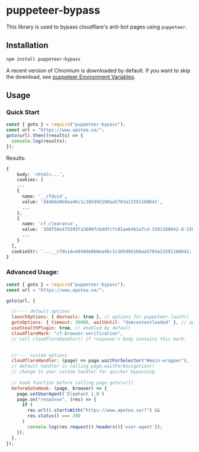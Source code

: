 # puppeteer-bypass

This library is used to bypass cloudflare's anti-bot pages using `puppeteer`.

## Installation

```bash
npm install puppeteer-bypass
```

A recent version of Chromium is downloaded by default. If you want to skip the download, see [puppeteer Environment Variables](https://github.com/puppeteer/puppeteer/blob/v3.3.0/docs/api.md#environment-variables).





## Usage

### Quick Start

```javascript
const { goto } = require("puppeteer-bypass");
const url = "https://www.apotea.se/";
goto(url).then((results) => {
  console.log(results);
});

```

Results:

```bash
{
	body: '<html>...',
 	cookies: [
    ...
    {
      name: '__cfduid',
      value: 'd440de0b8ea4bc1c385d9d1b0aa5783a21591180642',
      ...
    },
    {
      name: 'cf_clearance',
      value: '3b0f56e475593fa3609fcbddfcfc01ae64b1a7cd-1591180642-0-150',
      ...
    }
  ],
  cookieStr: '...__cfduid=d440de0b8ea4bc1c385d9d1b0aa5783a21591180642; shopper=2e7e9b0a-272b-488f-a524-70879ecd681a; _fbp=fb.1.1591180646395.968143681; _gid=GA1.2.1784742894.1591180646; ASP.NET_SessionId=x5z0lslke3or0i2otjhzeoxf; _culture=sv; cf_clearance=3b0f56e475593fa3609fcbddfcfc01ae64b1a7cd-1591180642-0-150'
}
```



### Advanced Usage:

```javascript
const { goto } = require("puppeteer-bypass");
const url = "https://www.apotea.se/";

goto(url, {

  //---- default options
  launchOptions: { devtools: true }, // options for puppeteer.lauch()
  gotoOptions: { timeout: 30000, waitUntil: "domcontentloaded" }, // options for page.goto()
  useStealthPlugin: true, // enabled by default
  cloudflareMark: "cf-browser-verification", 
  // call cloudflareHandler() if response's body contains this mark.

  
  //---- custom options
  cloudflareHandler: (page) => page.waitForSelector("#main-wrapper"), 
  // default handler is calling page.waitForNavigation()
  // change to your custom handler for quicker bypassing
  
  // hook function before calling page.goto(url)
  beforeGotoHook: (page, browser) => {
    page.setUserAgent('Elephant 1.0')
    page.on("response", (res) => {
      if (
        res.url().startsWith("https://www.apotea.se/?") &&
        res.status() === 200
      )
        console.log(res.request().headers()['user-agent']);
    });
  },
});
```

